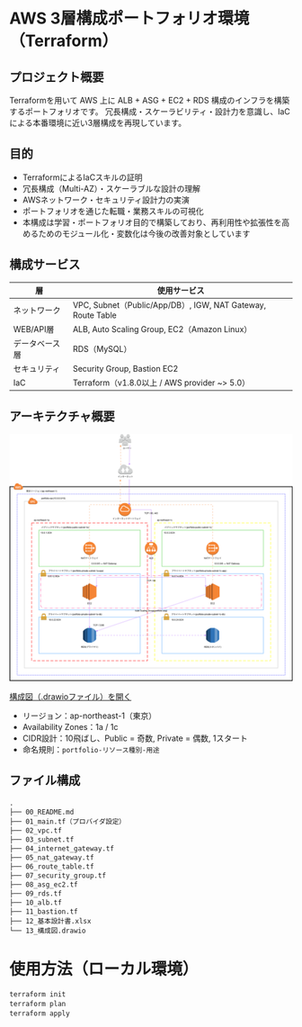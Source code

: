 # AWS 3層構成ポートフォリオ環境（Terraform）

## プロジェクト概要

Terraformを用いて AWS 上に ALB + ASG + EC2 + RDS 構成のインフラを構築するポートフォリオです。
冗長構成・スケーラビリティ・設計力を意識し、IaC による本番環境に近い3層構成を再現しています。


## 目的

- TerraformによるIaCスキルの証明
- 冗長構成（Multi-AZ）・スケーラブルな設計の理解
- AWSネットワーク・セキュリティ設計力の実演
- ポートフォリオを通じた転職・業務スキルの可視化
- 本構成は学習・ポートフォリオ目的で構築しており、再利用性や拡張性を高めるためのモジュール化・変数化は今後の改善対象としています

## 構成サービス

| 層            | 使用サービス                                                |
|---------------|-------------------------------------------------------------|
| ネットワーク  | VPC, Subnet（Public/App/DB）, IGW, NAT Gateway, Route Table |
| WEB/API層     | ALB, Auto Scaling Group, EC2（Amazon Linux）                |
| データベース層| RDS（MySQL）                                                |
| セキュリティ  | Security Group, Bastion EC2                                 |
| IaC           | Terraform（v1.8.0以上 / AWS provider ~> 5.0）               |


## アーキテクチャ概要

[![構成図](./13_構成図_portfolio.drawio.png)](./13_構成図_portfolio.drawio.png)

[構成図（.drawioファイル）を開く](./14_構成図_portfolio.drawio)

- リージョン：ap-northeast-1（東京）
- Availability Zones：1a / 1c
- CIDR設計：10飛ばし、Public = 奇数, Private = 偶数, 1スタート
- 命名規則：`portfolio-リソース種別-用途`


## ファイル構成
```
.
├── 00_README.md
├── 01_main.tf（プロバイダ設定）
├── 02_vpc.tf
├── 03_subnet.tf
├── 04_internet_gateway.tf
├── 05_nat_gateway.tf
├── 06_route_table.tf
├── 07_security_group.tf
├── 08_asg_ec2.tf
├── 09_rds.tf
├── 10_alb.tf
├── 11_bastion.tf
├── 12_基本設計書.xlsx
└── 13_構成図.drawio
```

#  使用方法（ローカル環境）

```bash
terraform init
terraform plan
terraform apply
```